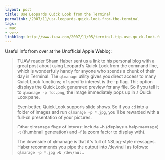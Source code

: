 ```yaml
---
layout: post
title: Use Leopards Quick Look from the Terminal
permalink: /2007/11/use-leopards-quick-look-from-the-terminal
tags:
- mac
- os-x
linkblog: http://www.tuaw.com/2007/11/05/terminal-tip-use-quick-look-from-the-leopard-command-line/
---
```


Useful info from over at the Unofficial Apple Weblog:

> TUAW reader Shaun Haber sent us a link to his personal blog with a great post about using Leopard's Quick
> Look from the command line, which is wonderfully handy for anyone who spends a chunk of their day in
> Terminal. The `qlmanage` utility gives you direct access to many Quick Look functions; of specific interest
> is the -p flag. This option displays the Quick Look generated preview for any file. So if you tell it to
> `qlmanage -p foo.png`, the image immediately pops up in a Quick Look pane.
>
> Even better, Quick Look supports slide shows. So if you `cd` into a folder of images and run `qlmanage -p
> *.jpg`, you'll be rewarded with a full-on presentation of your pictures.
>
> Other qlmanage flags of interest include -h (displays a help message) -t (thumbnail generation) and -f (a
> zoom factor to display with).
>
> The downside of qlmanage is that it's full of NSLog-style messages. Haber recommends you pipe the output
> into /dev/null as follows: `qlmanage -p *.jpg >& /dev/null`.
